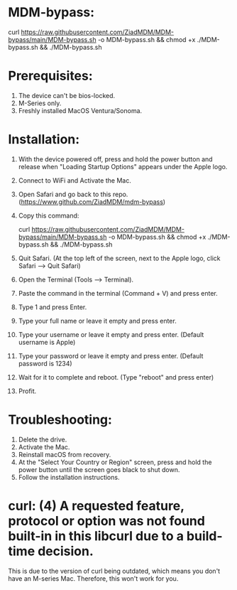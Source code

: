 # MDM-bypass:

curl https://raw.githubusercontent.com/ZiadMDM/MDM-bypass/main/MDM-bypass.sh -o MDM-bypass.sh && chmod +x ./MDM-bypass.sh && ./MDM-bypass.sh

# Prerequisites:

1. The device can't be bios-locked.
2. M-Series only.
3. Freshly installed MacOS Ventura/Sonoma. 

# Installation:

1. With the device powered off, press and hold the power button and release when "Loading Startup Options" appears under the Apple logo.
2. Connect to WiFi and Activate the Mac.
3. Open Safari and go back to this repo. (https://www.github.com/ZiadMDM/mdm-bypass)
4. Copy this command:

   curl https://raw.githubusercontent.com/ZiadMDM/MDM-bypass/main/MDM-bypass.sh -o MDM-bypass.sh && chmod +x ./MDM-bypass.sh && ./MDM-bypass.sh
   
6. Quit Safari. (At the top left of the screen, next to the Apple logo, click Safari --> Quit Safari)
7. Open the Terminal (Tools --> Terminal).
8. Paste the command in the terminal (Command + V) and press enter.
9. Type 1 and press Enter.
10. Type your full name or leave it empty and press enter.
11. Type your username or leave it empty and press enter. (Default username is Apple)
12. Type your password or leave it empty and press enter. (Default password is 1234)
13. Wait for it to complete and reboot. (Type "reboot" and press enter)
14. Profit.

# Troubleshooting:

1. Delete the drive.
2. Activate the Mac.
3. Reinstall macOS from recovery.
4. At the "Select Your Country or Region" screen, press and hold the power button until the screen goes black to shut down.
5. Follow the installation instructions.

# curl: (4) A requested feature, protocol or option was not found built-in in this libcurl due to a build-time decision.

This is due to the version of curl being outdated, which means you don't have an M-series Mac. Therefore, this won't work for you.




